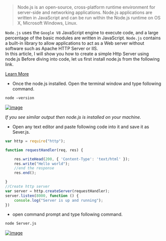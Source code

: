 >Node.js is an open-source, cross-platform runtime environment for server-side and networking applications. Node.js applications are written in JavaScript and can be run within the Node.js runtime on OS X, Microsoft Windows, Linux.

`Node.js` uses the `Google V8` JavaScript engine to execute code, and a large percentage of the basic modules are written in JavaScript. `Node.js` contains a built-in library to allow applications to act as a Web server without software such as Apache HTTP Server or IIS.  
In this article, I will show you how to create a simple Http Server using node.js Before diving into code, let us first install node.js from the following link.

[Learn More](https://nodejs.org/)

- Once the node.js installed. Open the terminal window and type following command.
```bash
node –version
```
[![image](https://images-blogger-opensocial.googleusercontent.com/gadgets/proxy?url=http%3A%2F%2Flh3.googleusercontent.com%2F-wTqV2_3RNo8%2FVcuCmV4F3PI%2FAAAAAAAADMM%2F7xQOkkjFffI%2Fimage_thumb%2525255B1%2525255D.png%3Fimgmax%3D800&container=blogger&gadget=a&rewriteMime=image%2F* "image")](http://lh3.googleusercontent.com/-XWtUIJTJfrk/VcuCliu93FI/AAAAAAAADME/m4eZs8LXNrE/s1600-h/image%25255B3%25255D.png)

*If you see similar output then node.js is installed on your machine.*

- Open any text editor and paste following code into it and save it as Sever.js.
```javascript
var http = require("http");

function requestHandler(req, res) {

	res.writeHead(200, { 'Content-Type': 'text/html' });
	res.write("Hello world");
	//end the response
	res.end();

}
//Create http server
var server = http.createServer(requestHandler);
server.listen(8000, function () {
	console.log("Server is up and running");
})
```
- open command prompt and type following command.
```bash
node Server.js
```
[![image](https://images-blogger-opensocial.googleusercontent.com/gadgets/proxy?url=http%3A%2F%2Flh3.googleusercontent.com%2F-j4Vz_nITi28%2FVcuCno9qMiI%2FAAAAAAAADMc%2F1uilMi2IaEI%2Fimage_thumb%2525255B3%2525255D.png%3Fimgmax%3D800&container=blogger&gadget=a&rewriteMime=image%2F* "image")](http://lh3.googleusercontent.com/-k6Ob1YgQLR8/VcuCmwSvIvI/AAAAAAAADMU/_no9K339Q-Y/s1600-h/image%25255B7%25255D.png)
<!--stackedit_data:
eyJoaXN0b3J5IjpbMTkzNDkxNDUzNV19
-->